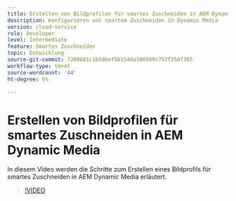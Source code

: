 ```yaml
---
title: Erstellen von Bildprofilen für smartes Zuschneiden in AEM Dynamic Media
description: Konfigurieren von smartem Zuschneiden in Dynamic Media
version: cloud-service
role: Developer
level: Intermediate
feature: Smartes Zuschneiden
topic: Entwicklung
source-git-commit: 7200601c1b59bef5b1546a100589c757f25bf365
workflow-type: tm+mt
source-wordcount: '44'
ht-degree: 6%

---
```



# Erstellen von Bildprofilen für smartes Zuschneiden in AEM Dynamic Media

In diesem Video werden die Schritte zum Erstellen eines Bildprofils für smartes Zuschneiden in AEM Dynamic Media erläutert.

>[!VIDEO](https://video.tv.adobe.com/v/335460?quality=9&learn=on)
